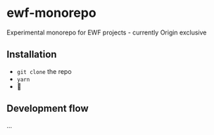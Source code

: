# ewf-monorepo

Experimental monorepo for EWF projects - currently Origin exclusive

## Installation

- `git clone` the repo
- `yarn`
- 🥂

## Development flow

...
